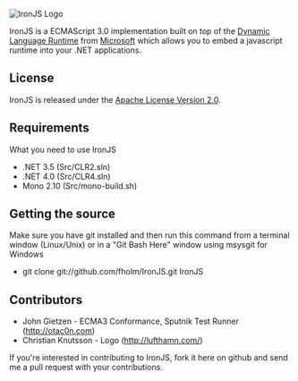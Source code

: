 ![IronJS Logo](http://ironjs.files.wordpress.com/2011/03/logo-big.png)

IronJS is a ECMAScript 3.0 implementation built on top of the [Dynamic Language Runtime](http://dlr.codeplex.com/) from [Microsoft](http://www.microsoft.com/) which allows you to embed a javascript runtime into your .NET applications. 

## License

IronJS is released under the [Apache License Version 2.0](http://www.apache.org/licenses/LICENSE-2.0).

## Requirements

What you need to use IronJS

* .NET 3.5 (Src/CLR2.sln)
* .NET 4.0 (Src/CLR4.sln)
* Mono 2.10 (Src/mono-build.sh)

## Getting the source

Make sure you have git installed and then run this command from a terminal window (Linux/Unix) or in a "Git Bash Here" window using msysgit for Windows

* git clone git://github.com/fholm/IronJS.git IronJS

## Contributors

* John Gietzen - ECMA3 Conformance, Sputnik Test Runner (http://otac0n.com)
* Christian Knutsson - Logo (http://lufthamn.com/)

If you're interested in contributing to IronJS, fork it here on github and send me a pull request with your contributions.